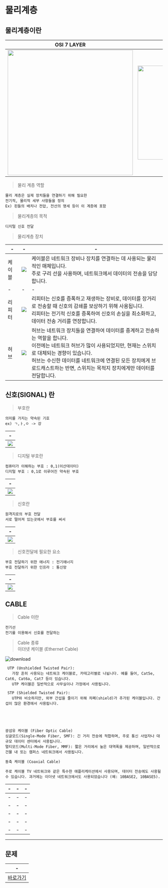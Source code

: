 # 물리계층

물리계층이란
---

|OSI 7 LAYER|PHYSICAL LAYER|
|-|-|
|<img width=400px src="https://github.com/MY-ALL-LECTURE/CCNA/assets/84259104/04189cb1-d28a-4961-af02-c8c91f5d9c14" />|<img width=300px src="https://github.com/MY-ALL-LECTURE/CCNA/assets/84259104/46faf169-f15c-4786-9b35-aa89cd52f378" />|

> 물리 계층 역할 <br>
```
물리 계층은 실제 장치들을 연결하기 위해 필요한
전기적, 물리적 세부 사항들을 정의
Ex) 핀들의 배치나 전압, 전선의 명세 등이 이 계층에 포함

```

> 물리계층의 목적<br>
```
디지털 신호 전달
```

> 물리계층 장치<br>

|-|-|-|
|-|-|-|
|케이블|<img src="https://github.com/MY-ALL-LECTURE/CCNA/assets/84259104/db48cd08-67a4-4e10-a4c5-46ae6c1feb54" />|케이블은 네트워크 장비나 장치를 연결하는 데 사용되는 물리적인 매체입니다.<br>주로 구리 선을 사용하며, 네트워크에서 데이터의 전송을 담당합니다.|
|-|-|-|
|리피터|<img  src="https://github.com/MY-ALL-LECTURE/CCNA/assets/84259104/e1880f86-d8b6-40c1-8f42-a1a16afc2354" />|리피터는 신호를 증폭하고 재생하는 장비로, 데이터를 장거리로 전송할 때 신호의 감쇄를 보상하기 위해 사용됩니다.<br>리피터는 전기적 신호를 증폭하여 신호의 손실을 최소화하고, 데이터 전송 거리를 연장합니다.|
|허브|<img src="https://github.com/MY-ALL-LECTURE/CCNA/assets/84259104/1bef11d4-d391-4ca7-809b-256dfad7ba17" />|허브는 네트워크 장치들을 연결하여 데이터를 중계하고 전송하는 역할을 합니다.<br>이전에는 네트워크 허브가 많이 사용되었지만, 현재는 스위치로 대체되는 경향이 있습니다.<br>허브는 수신한 데이터를 네트워크에 연결된 모든 장치에게 브로드캐스트하는 반면, 스위치는 목적지 장치에게만 데이터를 전달합니다.|
 

신호(SIGNAL) 란
---
> 부호란<br>
```
의미를 가지는 약속된 기호
ex) ㄱ,ㅏ,ㅇ -> 강
```
|-|
|-|
|<img src="https://github.com/MY-ALL-LECTURE/CCNA/assets/84259104/27c68db4-98c0-4ffa-9ee1-d2854455ec49" />|

> 디지털 부호란<br>
```
컴퓨터가 이해하는 부호 : 0,1(이산데이터)
디지털 부호 : 0,1로 이루어진 약속된 부호
```

|-|
|-|
|<img src="https://github.com/MY-ALL-LECTURE/CCNA/assets/84259104/61b969d8-d889-495c-a196-641bc0a92325" /> |

> 신호란<br>
```
원격지로의 부호 전달
서로 떨어져 있는곳에서 부호를 써서
```

|-|
|-|
|<img src="https://github.com/MY-ALL-LECTURE/CCNA/assets/84259104/041e787e-54ea-479a-a8ee-0ab964fceff3" /> |

> 신호전달에 필요한 요소<br>
```
부호 전달하기 위한 에너지 : 전기에너지
부호 전달하기 위한 인프라 : 통신망
```
|-|
|-|
|<img src="https://github.com/MY-ALL-LECTURE/CCNA/assets/84259104/2215a1b1-a40f-4b51-a508-1313e71756b2" /> |


CABLE
---
> Cable 이란<br>

```
전기선
전기를 이용해서 신호를 전달하는
```

> Cable 종류<br>
이더넷 케이블 (Ethernet Cable)

![download](https://github.com/MY-ALL-LECTURE/CCNA/assets/84259104/45ffa1e2-6b47-48b8-a0af-8df6af667ed3)

```
 UTP (Unshielded Twisted Pair): 
   가장 흔히 사용되는 네트워크 케이블로, 카테고리별로 나뉩니다. 예를 들어, Cat5e, Cat6, Cat6a, Cat7 등이 있습니다. 
   UTP 케이블은 일반적으로 사무실이나 가정에서 사용됩니다.
 
 STP (Shielded Twisted Pair): 
   UTP와 비슷하지만, 외부 간섭을 줄이기 위해 차폐(shield)가 추가된 케이블입니다. 간섭이 많은 환경에서 사용됩니다.
```

```




광섬유 케이블 (Fiber Optic Cable)
싱글모드(Single-Mode Fiber, SMF): 긴 거리 전송에 적합하며, 주로 통신 사업자나 대규모 데이터 센터에서 사용됩니다.
멀티모드(Multi-Mode Fiber, MMF): 짧은 거리에서 높은 대역폭을 제공하며, 일반적으로 건물 내 또는 캠퍼스 네트워크에서 사용됩니다.

동축 케이블 (Coaxial Cable)

주로 케이블 TV 네트워크와 같은 특수한 애플리케이션에서 사용되며, 데이터 전송에도 사용될 수 있습니다. 과거에는 이더넷 네트워크에서도 사용되었습니다 (예: 10BASE2, 10BASE5).

```

|-|-|-|
|-|-|-|
|-|-|-|
|-|-|-|
|-|-|-|
|-|-|-|
|-|-|-|


---


문제
---

|-|
|-|
|[바로가기](./01.md)|

